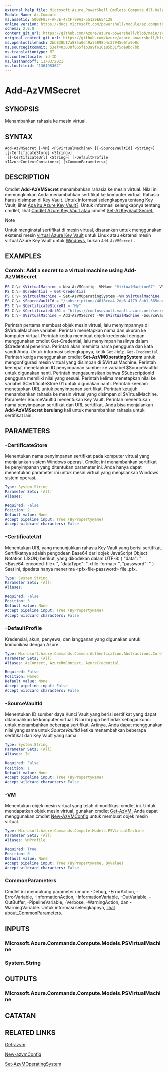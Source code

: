 ```yaml
---
external help file: Microsoft.Azure.PowerShell.Cmdlets.Compute.dll-Help.xml
Module Name: Az.Compute
ms.assetid: 5008F83F-AF3E-47CF-99A3-55129E654128
online version: https://docs.microsoft.com/powershell/module/az.compute/add-azvmsecret
schema: 2.0.0
content_git_url: https://github.com/Azure/azure-powershell/blob/main/src/Compute/Compute/help/Add-AzVMSecret.md
original_content_git_url: https://github.com/Azure/azure-powershell/blob/main/src/Compute/Compute/help/Add-AzVMSecret.md
ms.openlocfilehash: 2bb838b17a885a0e49a36898b4c37945e6fa0e8c
ms.sourcegitcommit: 53ef403038f665f1b3a9f616185b31f5de9bd7bb
ms.translationtype: MT
ms.contentlocale: id-ID
ms.lasthandoff: 11/03/2021
ms.locfileid: "136195362"
---
```

# Add-AzVMSecret

## SYNOPSIS
Menambahkan rahasia ke mesin virtual.

## SYNTAX

```
Add-AzVMSecret [-VM] <PSVirtualMachine> [[-SourceVaultId] <String>] [[-CertificateStore] <String>]
 [[-CertificateUrl] <String>] [-DefaultProfile <IAzureContextContainer>] [<CommonParameters>]
```

## DESCRIPTION

Cmdlet **Add-AzVMSecret** menambahkan rahasia ke mesin virtual.
Nilai ini memungkinkan Anda menambahkan sertifikat ke komputer virtual.
Rahasia harus disimpan di Key Vault.
Untuk informasi selengkapnya tentang Key Vault, lihat [Apa itu Azure Key Vault?](https://azure.microsoft.com/en-us/documentation/articles/key-vault-whatis/).
Untuk informasi selengkapnya tentang cmdlet, lihat [Cmdlet Azure Key Vault atau](/powershell/module/az.keyvault) cmdlet [Set-AzKeyVaultSecret.](/powershell/module/az.keyvault/set-azkeyvaultsecret)

> [!NOTE] 
> Untuk menginstal sertifikat di mesin virtual, disarankan untuk menggunakan ekstensi mesin [virtual Azure Key Vault](https://docs.microsoft.com/azure/virtual-machines/extensions/key-vault-linux) untuk Linux atau ekstensi mesin virtual Azure Key Vault untuk [Windows,](https://docs.microsoft.com/azure/virtual-machines/extensions/key-vault-windows) bukan `Add-AzVMSecret` .

## EXAMPLES

### Contoh: Add a secret to a virtual machine using Add-AzVMSecret
```powershell
PS C:\> $VirtualMachine = New-AzVMConfig -VMName "VirtualMachine07" -VMSize "Standard_A1" -AvailabilitySetID $AvailabilitySet.Id
PS C:\> $Credential = Get-Credential
PS C:\> $VirtualMachine = Set-AzVMOperatingSystem -VM $VirtualMachine  -Windows -ComputerName "Contoso26" -Credential $Credential
PS C:\> $SourceVaultId = "/subscriptions/46f8cea4-2de6-4179-8ab1-365da4211af4/resourceGroups/vault/providers/Microsoft.KeyVault/vaults/keyvault"
PS C:\> $CertificateStore01 = "My"
PS C:\> $CertificateUrl01 = "https://contosovault.vault.azure.net/secrets/514ceb769c984379a7e0230bdd703272"
PS C:\> $VirtualMachine = Add-AzVMSecret -VM $VirtualMachine -SourceVaultId $SourceVaultId -CertificateStore $CertificateStore01 -CertificateUrl $CertificateUrl01
```

Perintah pertama membuat objek mesin virtual, lalu menyimpannya di $VirtualMachine variabel.
Perintah menetapkan nama dan ukuran ke komputer virtual.
Perintah kedua membuat objek kredensial dengan menggunakan cmdlet Get-Credential, lalu menyimpan hasilnya dalam $Credential penerima.
Perintah akan meminta nama pengguna dan kata sandi Anda.
Untuk informasi selengkapnya, ketik `Get-Help Get-Credential` .
Perintah ketiga menggunakan cmdlet **Set-AzVMOperatingSystem** untuk mengonfigurasi mesin virtual yang disimpan di $VirtualMachine.
Perintah keempat menetapkan ID penyimpanan sumber ke variabel $SourceVaultId untuk digunakan nanti.
Perintah mengasumsikan bahwa $SubscriptionId pengguna memiliki nilai yang sesuai.
Perintah kelima menetapkan nilai ke variabel $CertificateStore 01 untuk digunakan nanti.
Perintah keenam menetapkan URL untuk penyimpanan sertifikat.
Perintah ketujuh menambahkan rahasia ke mesin virtual yang disimpan di $VirtualMachine.
Parameter SourceVaultId menentukan Key Vault.
Perintah menentukan nama penyimpanan sertifikat dan URL sertifikat.
Anda bisa menjalankan **Add-AzVMSecret berulang** kali untuk menambahkan rahasia untuk sertifikat lain.

## PARAMETERS

### -CertificateStore
Menentukan nama penyimpanan sertifikat pada komputer virtual yang menjalankan sistem Windows operasi.
Cmdlet ini menambahkan sertifikat ke penyimpanan yang ditentukan parameter ini.
Anda hanya dapat menentukan parameter ini untuk mesin virtual yang menjalankan Windows sistem operasi.

```yaml
Type: System.String
Parameter Sets: (All)
Aliases:

Required: False
Position: 2
Default value: None
Accept pipeline input: True (ByPropertyName)
Accept wildcard characters: False
```

### -CertificateUrl
Menentukan URL yang menunjukkan rahasia Key Vault yang berisi sertifikat.
Sertifikatnya adalah pengodean Base64 dari objek JavaScript Object Notation (JSON) berikut, yang dikodekan dalam UTF-8: { "data": " \<Base64-encoded-file\> ", "dataType": " \<file-format\> ", "password": " } Saat ini, tipedata hanya menerima \<pfx-file-password\> file .pfx.

```yaml
Type: System.String
Parameter Sets: (All)
Aliases:

Required: False
Position: 3
Default value: None
Accept pipeline input: True (ByPropertyName)
Accept wildcard characters: False
```

### -DefaultProfile
Kredensial, akun, penyewa, dan langganan yang digunakan untuk komunikasi dengan Azure.

```yaml
Type: Microsoft.Azure.Commands.Common.Authentication.Abstractions.Core.IAzureContextContainer
Parameter Sets: (All)
Aliases: AzContext, AzureRmContext, AzureCredential

Required: False
Position: Named
Default value: None
Accept pipeline input: False
Accept wildcard characters: False
```

### -SourceVaultId
Menentukan ID sumber daya Kunci Vault yang berisi sertifikat yang dapat ditambahkan ke komputer virtual.
Nilai ini juga bertindak sebagai kunci untuk menambahkan beberapa sertifikat.
Artinya, Anda dapat menggunakan nilai yang sama untuk *SourceVaultId* ketika menambahkan beberapa sertifikat dari Key Vault yang sama.

```yaml
Type: System.String
Parameter Sets: (All)
Aliases: Id

Required: False
Position: 1
Default value: None
Accept pipeline input: True (ByPropertyName)
Accept wildcard characters: False
```

### -VM
Menentukan objek mesin virtual yang telah dimodifikasi cmdlet ini.
Untuk mendapatkan objek mesin virtual, gunakan cmdlet [Get-AzVM.](./Get-AzVM.md)
Anda dapat menggunakan cmdlet [New-AzVMConfig](./New-AzVMConfig.md) untuk membuat objek mesin virtual.

```yaml
Type: Microsoft.Azure.Commands.Compute.Models.PSVirtualMachine
Parameter Sets: (All)
Aliases: VMProfile

Required: True
Position: 0
Default value: None
Accept pipeline input: True (ByPropertyName, ByValue)
Accept wildcard characters: False
```

### CommonParameters
Cmdlet ini mendukung parameter umum: -Debug, -ErrorAction, -ErrorVariable, -InformationAction, -InformationVariable, -OutVariable, -OutBuffer, -PipelineVariable, -Verbose, -WarningAction, dan -WarningVariable. Untuk informasi selengkapnya, [lihat about_CommonParameters](http://go.microsoft.com/fwlink/?LinkID=113216).

## INPUTS

### Microsoft.Azure.Commands.Compute.Models.PSVirtualMachine

### System.String

## OUTPUTS

### Microsoft.Azure.Commands.Compute.Models.PSVirtualMachine

## CATATAN

## RELATED LINKS

[Get-azvm](./Get-AzVM.md)

[New-azvmConfig](./New-AzVMConfig.md)

[Set-AzvMOperatingSystem](./Set-AzVMOperatingSystem.md)
